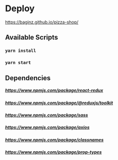 # Deploy

https://baginz.github.io/pizza-shop/

## Available Scripts

### `yarn install`

### `yarn start`

## Dependencies
##### https://www.npmjs.com/package/react-redux
##### https://www.npmjs.com/package/@reduxjs/toolkit
##### https://www.npmjs.com/package/sass
##### https://www.npmjs.com/package/axios
##### https://www.npmjs.com/package/classnames
##### https://www.npmjs.com/package/prop-types


